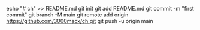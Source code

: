 echo "# ch" >> README.md
git init
git add README.md
git commit -m "first commit"
git branch -M main
git remote add origin https://github.com/3000macx/ch.git
git push -u origin main

